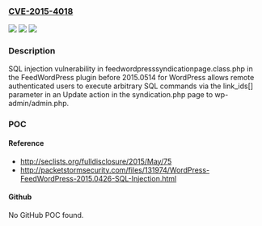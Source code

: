 ### [CVE-2015-4018](https://cve.mitre.org/cgi-bin/cvename.cgi?name=CVE-2015-4018)
![](https://img.shields.io/static/v1?label=Product&message=n%2Fa&color=blue)
![](https://img.shields.io/static/v1?label=Version&message=n%2Fa&color=blue)
![](https://img.shields.io/static/v1?label=Vulnerability&message=n%2Fa&color=brighgreen)

### Description

SQL injection vulnerability in feedwordpresssyndicationpage.class.php in the FeedWordPress plugin before 2015.0514 for WordPress allows remote authenticated users to execute arbitrary SQL commands via the link_ids[] parameter in an Update action in the syndication.php page to wp-admin/admin.php.

### POC

#### Reference
- http://seclists.org/fulldisclosure/2015/May/75
- http://packetstormsecurity.com/files/131974/WordPress-FeedWordPress-2015.0426-SQL-Injection.html

#### Github
No GitHub POC found.

